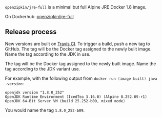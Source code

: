`openzipkin/jre-full` is a minimal but full Alpine JRE Docker 1.8 image.

On Dockerhub: [openzipkin/jre-full](https://hub.docker.com/r/openzipkin/jre-full/)

## Release process

New versions are built on [Travis CI](https://travis-ci.org/openzipkin/docker-jre-full). To trigger a build, push a new tag to GitHub. The tag will be the Docker tag assigned to the newly built image. Name the tag according to the JDK in use.

The tag will be the Docker tag assigned to the newly built image. Name the tag according to the JDK variant use.

For example, with the following output from `docker run (image built) java -version`:
```
openjdk version "1.8.0_252"
OpenJDK Runtime Environment (IcedTea 3.16.0) (Alpine 8.252.09-r1)
OpenJDK 64-Bit Server VM (build 25.252-b09, mixed mode)
```

You would name the tag `1.8.0_252-b09`.
